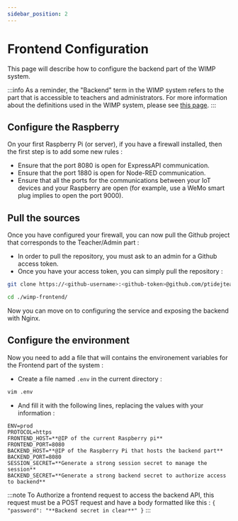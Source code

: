 ```yaml
---
sidebar_position: 2
---
```


# Frontend Configuration

This page will describe how to configure the backend part of the WIMP system.

:::info
As a reminder, the "Backend" term in the WIMP system refers to the part that is accessible to teachers and administrators. For more information about the definitions used in the WIMP system, please see [this page](../intro.md).
:::

## Configure the Raspberry

On your first Raspberry Pi (or server), if you have a firewall installed, then the first step is to add some new rules : 

- Ensure that the port 8080 is open for ExpressAPI communication.
- Ensure that the port 1880 is open for Node-RED communication.
- Ensure that all the ports for the communications between your IoT devices and your Raspberry are open (for example, use a WeMo smart plug implies to open the port 9000).

## Pull the sources

Once you have configured your firewall, you can now pull the Github project that corresponds to the Teacher/Admin part :
- In order to pull the repository, you must ask to an admin for a Github access token.
- Once you have your access token, you can simply pull the repository :

```bash
git clone https://<github-username>:<github-token>@github.com/ptidejteam/wimp-frontend

cd ./wimp-frontend/
```
Now you can move on to configuring the service and exposing the backend with Nginx.

## Configure the environment

Now you need to add a file that will contains the environement variables for the Frontend part of the system : 
- Create a file named `.env` in the current directory :
```bash
vim .env
```

- And fill it with the following lines, replacing the values with your information :
```
ENV=prod
PROTOCOL=https
FRONTEND_HOST=**@IP of the current Raspberry pi**
FRONTEND_PORT=8080
BACKEND_HOST=**@IP of the Raspberry Pi that hosts the backend part**
BACKEND_PORT=8080
SESSION_SECRET=**Generate a strong session secret to manage the session**
BACKEND_SECRET=**Generate a strong backend secret to authorize access to backend**
```
:::note
To Authorize a frontend request to access the backend API, this request must be a POST request and have a body formatted like this :
`{ 
    "password": "**Backend secret in clear**"
}`
:::